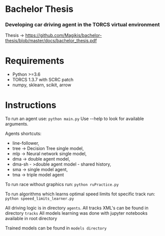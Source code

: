 # Bachelor Thesis
### Developing car driving agent in the TORCS virtual environment



Thesis -> https://github.com/Magikis/bachelor-thesis/blob/master/docs/bachelor_thesis.pdf


# Requirements

* Python >=3.6
* TORCS 1.3.7 with SCRC patch
* numpy, sklearn, scikit, arrow
  

# Instructions


To run an agent use: `python main.py`
Use --help to look for available arguments.

Agents shortcuts:

* line-follower,
* tree -> Decision Tree single model,
* mlp -> Neural network single model,
* dma -> double agent model,
* dma-sh - >double agent model - shared history,
* sma -> single model agent,
* tma -> triple model agent



To run race without graphics run: `python ruPractice.py`

To run algorithms which learns optimal speed limits fot specific track run: `python speeed_limits_learner.py`


All driving logic is in directory `agents`.
All tracks XML's can be found in directory `tracks`
All models learning was done with jupyter notebooks available in root directory

Trained models can be found in `models directory`
